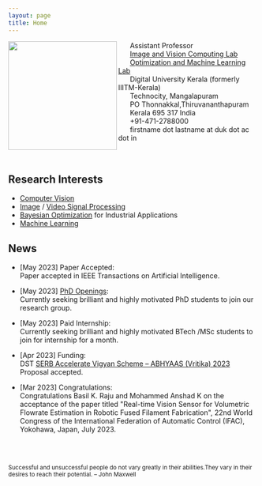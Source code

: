```yaml
---
layout: page
title: Home
---
```


<img align="left" src="sinnu1.jpg" width="220" >

&nbsp;&nbsp;&nbsp;&nbsp;&nbsp;&nbsp;Assistant Professor<br>
&nbsp;&nbsp;&nbsp;&nbsp;&nbsp;&nbsp;[Image and Vision Computing Lab](https://sinnuthomas.github.io/IVC/)<br>
&nbsp;&nbsp;&nbsp;&nbsp;&nbsp;&nbsp;[Optimization and Machine Learning Lab](https://sinnuthomas.github.io/OML/)<br>
&nbsp;&nbsp;&nbsp;&nbsp;&nbsp;&nbsp;Digital University Kerala (formerly IIITM-Kerala)<br>
&nbsp;&nbsp;&nbsp;&nbsp;&nbsp;&nbsp;Technocity, Mangalapuram<br>
&nbsp;&nbsp;&nbsp;&nbsp;&nbsp;&nbsp;PO Thonnakkal,Thiruvananthapuram<br> 
&nbsp;&nbsp;&nbsp;&nbsp;&nbsp;&nbsp;Kerala 695 317 India <br> 
&nbsp;&nbsp;&nbsp;&nbsp;&nbsp;&nbsp;+91-471-2788000<br> 
&nbsp;&nbsp;&nbsp;&nbsp;&nbsp;&nbsp;firstname dot lastname at duk dot ac dot in<br> 
<br/><br/>

## Research Interests
* [Computer Vision](https://en.wikipedia.org/wiki/Computer_vision)
* [Image](https://en.wikipedia.org/wiki/Digital_image_processing) / [Video Signal Processing](https://en.wikipedia.org/wiki/Video_processing)
* [Bayesian Optimization](https://en.wikipedia.org/wiki/Bayesian_optimization) for Industrial Applications
* [Machine Learning](https://en.wikipedia.org/wiki/Machine_learning)  

## News

* [May 2023] Paper Accepted:<br/>
    Paper accepted in IEEE Transactions on Artificial Intelligence. 
    
* [May 2023] [PhD Openings](https://duk.ac.in/admissions2023/):<br/>
    Currently seeking brilliant and highly motivated PhD students to join our research group. 

* [May 2023] Paid Internship:<br/>
    Currently seeking brilliant and highly motivated BTech /MSc students to join for internship for a month. 
    
* [Apr 2023] Funding:<br/>
    DST [SERB Accelerate Vigyan Scheme – ABHYAAS (Vritika) 2023](https://prism.serbonline.in/RS-AV) Proposal accepted. 
    
* [Mar 2023] Congratulations:<br/>
    Congratulations Basil K. Raju and Mohammed Anshad K on the acceptance of the paper titled "Real-time Vision Sensor for Volumetric Flowrate Estimation in Robotic Fused Filament Fabrication", 22nd World Congress of the International Federation of Automatic Control (IFAC), Yokohawa, Japan, July 2023. 
    
<br/><br/>
<p><small>Successful and unsuccessful people do not vary greatly in their abilities.They vary in their desires to reach their potential. – John Maxwell </small></p>
